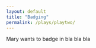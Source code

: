 ```yaml
---
layout: default
title: "Badging"
permalink: /plays/playtwo/
---
```


Mary wants to badge in bla bla bla
